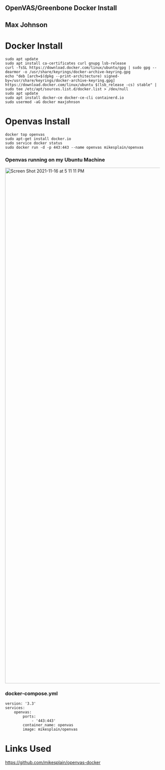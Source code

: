 ## OpenVAS/Greenbone Docker Install
## Max Johnson

# Docker Install
```
sudo apt update
sudo apt install ca-certificates curl gnupg lsb-release
curl -fsSL https://download.docker.com/linux/ubuntu/gpg | sudo gpg --dearmor -o /usr/share/keyrings/docker-archive-keyring.gpg
echo "deb [arch=$(dpkg --print-architecture) signed-by=/usr/share/keyrings/docker-archive-keyring.gpg] https://download.docker.com/linux/ubuntu $(lsb_release -cs) stable" | sudo tee /etc/apt/sources.list.d/docker.list > /dev/null
sudo apt update
sudo apt install docker-ce docker-ce-cli containerd.io
sudo usermod -aG docker maxjohnson
```

# Openvas Install
```
docker top openvas
sudo apt-get install docker.io
sudo service docker status
sudo docker run -d -p 443:443 --name openvas mikesplain/openvas
```
### Openvas running on my Ubuntu Machine
<img width="1680" alt="Screen Shot 2021-11-16 at 5 11 11 PM" src="https://user-images.githubusercontent.com/42543469/142081128-e82c1292-bd08-4767-afde-80c2780113b4.png">

### docker-compose.yml
```
version: '3.3'
services:
    openvas:
        ports:
            - '443:443'
        container_name: openvas
        image: mikesplain/openvas
```

# Links Used
https://github.com/mikesplain/openvas-docker
